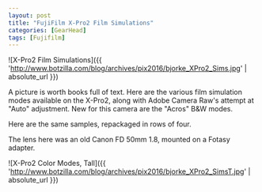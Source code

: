 ```yaml
---
layout: post
title: "FujiFilm X-Pro2 Film Simulations"
categories: [GearHead]
tags: [Fujifilm]
---
```



![X-Pro2 Film Simulations]({{ 'http://www.botzilla.com/blog/archives/pix2016/bjorke_XPro2_Sims.jpg' | absolute_url }})

A picture is worth books full of text. Here are the various film simulation modes available on the X-Pro2, along with Adobe Camera Raw's attempt at "Auto" adjustment. New for this camera are the "Acros" B&W modes.


<!--more-->
Here are the same samples, repackaged in rows of four.

The lens here was an old Canon FD 50mm 1.8, mounted on a Fotasy adapter.



![X-Pro2 Color Modes, Tall]({{ 'http://www.botzilla.com/blog/archives/pix2016/bjorke_XPro2_SimsT.jpg' | absolute_url }})


